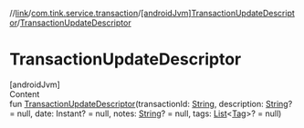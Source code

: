 //[link](../../index.md)/[com.tink.service.transaction](../index.md)/[[androidJvm]TransactionUpdateDescriptor](index.md)/[TransactionUpdateDescriptor](-transaction-update-descriptor.md)



# TransactionUpdateDescriptor  
[androidJvm]  
Content  
fun [TransactionUpdateDescriptor](-transaction-update-descriptor.md)(transactionId: [String](https://kotlinlang.org/api/latest/jvm/stdlib/kotlin/-string/index.html), description: [String](https://kotlinlang.org/api/latest/jvm/stdlib/kotlin/-string/index.html)? = null, date: Instant? = null, notes: [String](https://kotlinlang.org/api/latest/jvm/stdlib/kotlin/-string/index.html)? = null, tags: [List](https://kotlinlang.org/api/latest/jvm/stdlib/kotlin.collections/-list/index.html)<[Tag](../../com.tink.model.transaction/[android-jvm]-tag/index.md)>? = null)  



